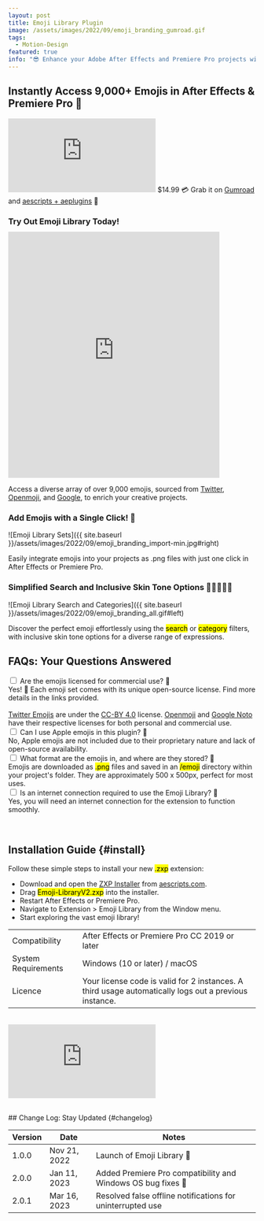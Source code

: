 ```yaml
---
layout: post
title: Emoji Library Plugin
image: /assets/images/2022/09/emoji_branding_gumroad.gif
tags:
  - Motion-Design
featured: true
info: "😎 Enhance your Adobe After Effects and Premiere Pro projects with a 1-Click tool granting instant access to over 9,000 emojis."
---
```


## Instantly Access 9,000+ Emojis in After Effects & Premiere Pro 🎉

<iframe src='https://www.youtube.com/embed/ve08gMLgtlo' loading="lazy" frameborder='0' allow="accelerometer; autoplay; encrypted-media; gyroscope; picture-in-picture" allowfullscreen></iframe>

<span class="price-tag">
  <span class="price-tag__main">$14.99</span>
  <span>💳 Grab it on <a href="https://jamesxdigital.gumroad.com/l/emojilibrary">Gumroad</a></span>
  <span>and <a href="https://aescripts.com/emoji-library/">aescripts + aeplugins</a> 🤩</span>
</span>

### Try Out Emoji Library Today!

<iframe loading="lazy" class="alignleft" src="https://emojilibrary.jamesxdigital.com/" style="border:0px #d3d3d3 solid; margin-top:-5px;" name="myiFrame" scrolling="no" frameborder="1" marginheight="0px" marginwidth="0px" height="500px" width="430px" allowfullscreen></iframe>

Access a diverse array of over 9,000 emojis, sourced from <a href="https://twemoji.twitter.com/" target="_blank">Twitter</a>, <a href="https://openmoji.org/" target="_blank">Openmoji</a>, and <a href="https://fonts.google.com/noto/specimen/Noto+Color+Emoji" target="_blank">Google</a>, to enrich your creative projects.

<div class="entry-content"><span class="clear"></span></div>

### Add Emojis with a Single Click! 👏

![Emoji Library Sets]({{ site.baseurl }}/assets/images/2022/09/emoji_branding_import-min.jpg#right)

Easily integrate emojis into your projects as .png files with just one click in After Effects or Premiere Pro.

<div class="entry-content"><span class="clear"></span></div>

### Simplified Search and Inclusive Skin Tone Options 👨🏻‍🤝‍👨🏿

![Emoji Library Search and Categories]({{ site.baseurl }}/assets/images/2022/09/emoji_branding_all.gif#left)

Discover the perfect emoji effortlessly using the <mark>search</mark> or <mark>category</mark> filters, with inclusive skin tone options for a diverse range of expressions.

<div class="entry-content"><span class="clear"></span></div>

## FAQs: Your Questions Answered

<div class="collapse">
  <input id="collapse1" type="checkbox" class="collapse-input" />
  <label for="collapse1" class="collapse-head">Are the emojis licensed for commercial use? 🪪</label>
  <div class="collapse-content">
    <div>
      Yes! 🎉 Each emoji set comes with its unique open-source license. Find more details in the links provided.
      <br /><br />
      <a href="https://twemoji.twitter.com/" target="_blank">Twitter Emojis</a> are under the <a href="https://creativecommons.org/licenses/by/4.0/" target="_blank">CC-BY 4.0</a> license. <a href="https://openmoji.org/" target="_blank">Openmoji</a> and <a href="https://fonts.google.com/noto/specimen/Noto+Color+Emoji" target="_blank">Google Noto</a> have their respective licenses for both personal and commercial use.
    </div>
  </div>
</div>

<div class="collapse">
  <input id="collapse2" type="checkbox" class="collapse-input" />
  <label for="collapse2" class="collapse-head">Can I use Apple emojis in this plugin? 🍏</label>
  <div class="collapse-content">
    <div>
      No, Apple emojis are not included due to their proprietary nature and lack of open-source availability.
    </div>
  </div>
</div>

<div class="collapse">
  <input id="collapse3" type="checkbox" class="collapse-input" />
  <label for="collapse3" class="collapse-head">What format are the emojis in, and where are they stored? 💾</label>
  <div class="collapse-content">
    <div>
      Emojis are downloaded as <mark>.png</mark> files and saved in an <mark>/emoji</mark> directory within your project's folder. They are approximately 500 x 500px, perfect for most uses.
    </div>
  </div>
</div>

<div class="collapse">
  <input id="collapse4" type="checkbox" class="collapse-input" />
  <label for="collapse4" class="collapse-head">Is an internet connection required to use the Emoji Library? 📶</label>
  <div class="collapse-content">
    <div>
      Yes, you will need an internet connection for the extension to function smoothly.
    </div>
  </div>
</div>

<span class="clear"></span>

<br />

## Installation Guide {#install}

Follow these simple steps to install your new <mark>.zxp</mark> extension:

- Download and open the <a href="https://aescripts.com/learn/zxp-installer/" target="_blank">ZXP Installer</a> from <a href="https://aescripts.com" target="_blank">aescripts.com</a>.
- Drag <mark>Emoji-LibraryV2.zxp</mark> into the installer.
- Restart After Effects or Premiere Pro.
- Navigate to Extension > Emoji Library from the Window menu.
- Start exploring the vast emoji library!

<table>
 <tbody>
  <tr>
   <td>Compatibility</td>
   <td>After Effects or Premiere Pro CC 2019 or later</td>
  </tr>
  <tr>
   <td>System Requirements</td>
   <td>Windows (10 or later) / macOS</td>
  </tr>
  <tr>
   <td>Licence</td>
   <td>Your license code is valid for 2 instances. A third usage automatically logs out a previous instance.</td>
  </tr>
 </tbody>
</table>

<br />

<iframe src='https://www.youtube.com/embed/l1G1TZP5z8c' loading="lazy" frameborder='0' allow="accelerometer; autoplay; encrypted-media; gyroscope; picture-in-picture" allowfullscreen></iframe>

<span class="clear"></span>

<br />
## Change Log: Stay Updated {#changelog}

<table>
 <tbody>
 <thead>
    <th>Version</th>
    <th>Date</th>
    <th>Notes</th>
  </thead>
  <tr>
    <td>1.0.0</td>
    <td>Nov 21, 2022</td>
    <td>Launch of Emoji Library 🎉</td>
  </tr>
  <tr>
    <td>2.0.0</td>
    <td>Jan 11, 2023</td>
    <td>Added Premiere Pro compatibility and Windows OS bug fixes 🎊</td>
  </tr>
  <tr>
    <td>2.0.1</td>
    <td>Mar 16, 2023</td>
    <td>Resolved false offline notifications for uninterrupted use</td>
  </tr>
 </tbody>
</table>
